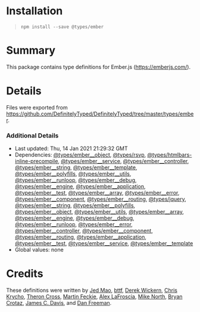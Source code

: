# Installation
> `npm install --save @types/ember`

# Summary
This package contains type definitions for Ember.js (https://emberjs.com/).

# Details
Files were exported from https://github.com/DefinitelyTyped/DefinitelyTyped/tree/master/types/ember.

### Additional Details
 * Last updated: Thu, 14 Jan 2021 21:29:32 GMT
 * Dependencies: [@types/ember__object](https://npmjs.com/package/@types/ember__object), [@types/rsvp](https://npmjs.com/package/@types/rsvp), [@types/htmlbars-inline-precompile](https://npmjs.com/package/@types/htmlbars-inline-precompile), [@types/ember__service](https://npmjs.com/package/@types/ember__service), [@types/ember__controller](https://npmjs.com/package/@types/ember__controller), [@types/ember__string](https://npmjs.com/package/@types/ember__string), [@types/ember__template](https://npmjs.com/package/@types/ember__template), [@types/ember__polyfills](https://npmjs.com/package/@types/ember__polyfills), [@types/ember__utils](https://npmjs.com/package/@types/ember__utils), [@types/ember__runloop](https://npmjs.com/package/@types/ember__runloop), [@types/ember__debug](https://npmjs.com/package/@types/ember__debug), [@types/ember__engine](https://npmjs.com/package/@types/ember__engine), [@types/ember__application](https://npmjs.com/package/@types/ember__application), [@types/ember__test](https://npmjs.com/package/@types/ember__test), [@types/ember__array](https://npmjs.com/package/@types/ember__array), [@types/ember__error](https://npmjs.com/package/@types/ember__error), [@types/ember__component](https://npmjs.com/package/@types/ember__component), [@types/ember__routing](https://npmjs.com/package/@types/ember__routing), [@types/jquery](https://npmjs.com/package/@types/jquery), [@types/ember__string](https://npmjs.com/package/@types/ember__string), [@types/ember__polyfills](https://npmjs.com/package/@types/ember__polyfills), [@types/ember__object](https://npmjs.com/package/@types/ember__object), [@types/ember__utils](https://npmjs.com/package/@types/ember__utils), [@types/ember__array](https://npmjs.com/package/@types/ember__array), [@types/ember__engine](https://npmjs.com/package/@types/ember__engine), [@types/ember__debug](https://npmjs.com/package/@types/ember__debug), [@types/ember__runloop](https://npmjs.com/package/@types/ember__runloop), [@types/ember__error](https://npmjs.com/package/@types/ember__error), [@types/ember__controller](https://npmjs.com/package/@types/ember__controller), [@types/ember__component](https://npmjs.com/package/@types/ember__component), [@types/ember__routing](https://npmjs.com/package/@types/ember__routing), [@types/ember__application](https://npmjs.com/package/@types/ember__application), [@types/ember__test](https://npmjs.com/package/@types/ember__test), [@types/ember__service](https://npmjs.com/package/@types/ember__service), [@types/ember__template](https://npmjs.com/package/@types/ember__template)
 * Global values: none

# Credits
These definitions were written by [Jed Mao](https://github.com/jedmao), [bttf](https://github.com/bttf), [Derek Wickern](https://github.com/dwickern), [Chris Krycho](https://github.com/chriskrycho), [Theron Cross](https://github.com/theroncross), [Martin Feckie](https://github.com/mfeckie), [Alex LaFroscia](https://github.com/alexlafroscia), [Mike North](https://github.com/mike-north), [Bryan Crotaz](https://github.com/BryanCrotaz), [James C. Davis](https://github.com/jamescdavis), and [Dan Freeman](https://github.com/dfreeman).
